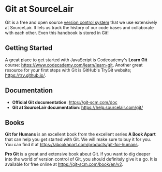 # Git at SourceLair

Git is a free and open source [version control system](https://en.wikipedia.org/wiki/Version_control) that we use extensively at SourceLair. It lets us track the history of our code bases and collaborate with each other. Even this handbook is stored in Git!

## Getting Started

A great place to get started with JavaScript is Codecademy's **Learn Git** course: https://www.codecademy.com/learn/learn-git. Another great resource for your first steps with Git is GitHub's TryGit website; https://try.github.io/.

## Documentation

- **Official Git documentation**: https://git-scm.com/doc
- **Git at SourceLair documentation**: https://help.sourcelair.com/git/

## Books

**Git for Humans** is an excellent book from the excellent series **A Book Apart** that can help you get started with Git. We will make sure to buy it for you. You can find it at https://abookapart.com/products/git-for-humans.

**Pro Git** is a great and extensive book about Git. If you want to dig deeper into the world of version control of Git, you should definitely give it a go. It is available for free online at https://git-scm.com/book/en/v2.
